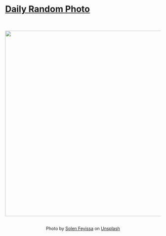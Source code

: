 # [Daily Random Photo](https://www.dailyrandomphoto.com/)

<div align="center">
  <br>
  <br>
  <a href="https://www.dailyrandomphoto.com/p/2021/2021-05-17/"><img src="https://images.unsplash.com/photo-1618423835741-bf2cce88d21d?crop=entropy&cs=tinysrgb&fit=max&fm=jpg&ixid=Mnw3NzUwOHwwfDF8cmFuZG9tfHx8fHx8fHx8MTYyMTIxMDY5NA&ixlib=rb-1.2.1&q=80&w=1080" width="600px"></a>
  <br>
  <br>
  <p class="has-text-grey">Photo by <a href="https://unsplash.com/@solenfeyissa?utm_source=Daily%20Random%20Photo&amp;utm_medium=referral" target="_blank" rel="noopener noreferrer">Solen Feyissa</a> on <a href="https://unsplash.com/photos/UNzEw3rPIL4?utm_source=Daily%20Random%20Photo&amp;utm_medium=referral" target="_blank" rel="noopener noreferrer">Unsplash</a></p>
</div>
